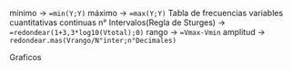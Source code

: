 mínimo -> `=min(Y;Y)`
máximo -> `=max(Y;Y)`
Tabla de frecuencias variables cuantitativas continuas
n° Intervalos(Regla de Sturges) -> `=redondear(1+3,3*log10(Vtotal);0)`
rango -> `=Vmax-Vmin`
amplitud -> `redondear.mas(Vrango/N°inter;n°Decimales)`


Graficos
